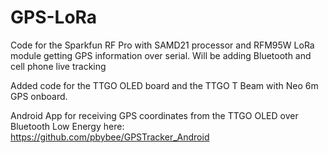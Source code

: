 # GPS-LoRa

Code for the Sparkfun RF Pro with SAMD21 processor and RFM95W LoRa module getting GPS information over serial. Will be adding Bluetooth and cell phone live tracking

Added code for the TTGO OLED board and the TTGO T Beam with Neo 6m GPS onboard.

Android App for receiving GPS coordinates from the TTGO OLED over Bluetooth Low Energy here:
https://github.com/pbybee/GPSTracker_Android
